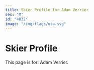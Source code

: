 ```yaml
---
title: Skier Profile for Adam Verrier
sex: "M"
id: "4032"
image: "/img/flags/usa.svg" 
---
```


# Skier Profile

This page is for: Adam Verrier.
    